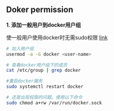 ## Doker permission 

**1. 添加一般用户到docker用户组**

使一般用户使用docker时无需sudo权限 [link](https://blog.csdn.net/u013948858/article/details/78429954)

```bash
# 加入用户组
usermod -a -G docker <user-name>

# 查看docker用户组下的成员
cat /etc/group | grep docker

#重启docker服务
sudo systemctl restart docker

# 还是出现权限的问题。使用以下命令
sudo chmod a+rw /var/run/docker.sock
```

